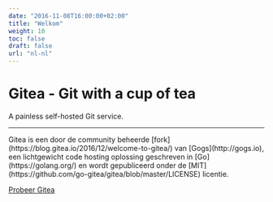 ```yaml
---
date: "2016-11-08T16:00:00+02:00"
title: "Welkom"
weight: 10
toc: false
draft: false
url: "nl-nl"
---
```


<h1 class="display-4">Gitea - Git with a cup of tea</h1>
<p class="lead">A painless self-hosted Git service.</p>
<hr class="my-2">
<p>
	Gitea is een door de community beheerde [fork](https://blog.gitea.io/2016/12/welcome-to-gitea/) van [Gogs](http://gogs.io),
	een lichtgewicht code hosting oplossing geschreven in [Go](https://golang.org/)
	en wordt gepubliceerd onder de [MIT](https://github.com/go-gitea/gitea/blob/master/LICENSE) licentie. 
</p>
<p class="lead">
<a class="btn btn-primary btn-lg" href="https://try.gitea.io" target="_blank" role="button">Probeer Gitea</a>
</p>
